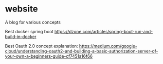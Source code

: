 # website
A blog for various concepts

Best docker spring boot
https://dzone.com/articles/spring-boot-run-and-build-in-docker

Best Oauth 2.0 concept explanation:
https://medium.com/google-cloud/understanding-oauth2-and-building-a-basic-authorization-server-of-your-own-a-beginners-guide-cf7451a16f66
